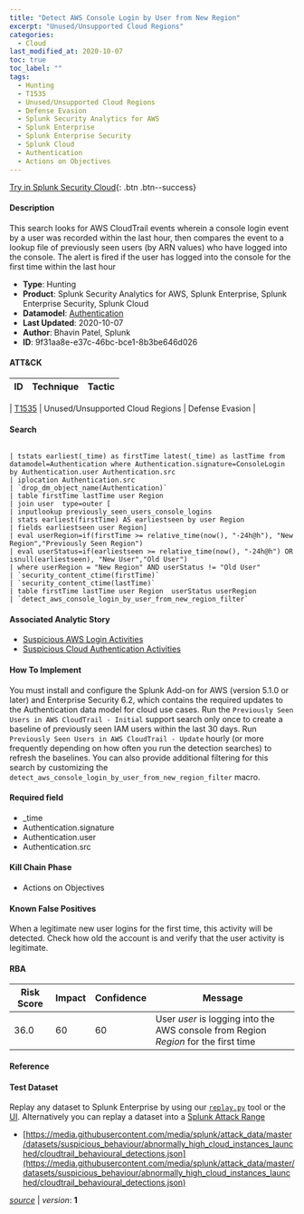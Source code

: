 ```yaml
---
title: "Detect AWS Console Login by User from New Region"
excerpt: "Unused/Unsupported Cloud Regions"
categories:
  - Cloud
last_modified_at: 2020-10-07
toc: true
toc_label: ""
tags:
  - Hunting
  - T1535
  - Unused/Unsupported Cloud Regions
  - Defense Evasion
  - Splunk Security Analytics for AWS
  - Splunk Enterprise
  - Splunk Enterprise Security
  - Splunk Cloud
  - Authentication
  - Actions on Objectives
---
```




[Try in Splunk Security Cloud](https://www.splunk.com/en_us/cyber-security.html){: .btn .btn--success}

#### Description

This search looks for AWS CloudTrail events wherein a console login event by a user was recorded within the last hour, then compares the event to a lookup file of previously seen users (by ARN values) who have logged into the console. The alert is fired if the user has logged into the console for the first time within the last hour

- **Type**: Hunting
- **Product**: Splunk Security Analytics for AWS, Splunk Enterprise, Splunk Enterprise Security, Splunk Cloud
- **Datamodel**: [Authentication](https://docs.splunk.com/Documentation/CIM/latest/User/Authentication)
- **Last Updated**: 2020-10-07
- **Author**: Bhavin Patel, Splunk
- **ID**: 9f31aa8e-e37c-46bc-bce1-8b3be646d026


#### ATT&CK

| ID          | Technique   | Tactic         |
| ----------- | ----------- |--------------- |

| [T1535](https://attack.mitre.org/techniques/T1535/) | Unused/Unsupported Cloud Regions | Defense Evasion |





#### Search

```

| tstats earliest(_time) as firstTime latest(_time) as lastTime from datamodel=Authentication where Authentication.signature=ConsoleLogin by Authentication.user Authentication.src 
| iplocation Authentication.src 
| `drop_dm_object_name(Authentication)` 
| table firstTime lastTime user Region 
| join user  type=outer [
| inputlookup previously_seen_users_console_logins 
| stats earliest(firstTime) AS earliestseen by user Region 
| fields earliestseen user Region] 
| eval userRegion=if(firstTime >= relative_time(now(), "-24h@h"), "New Region","Previously Seen Region") 
| eval userStatus=if(earliestseen >= relative_time(now(), "-24h@h") OR isnull(earliestseen), "New User","Old User") 
| where userRegion = "New Region" AND userStatus != "Old User" 
| `security_content_ctime(firstTime)` 
| `security_content_ctime(lastTime)` 
| table firstTime lastTime user Region  userStatus userRegion  
| `detect_aws_console_login_by_user_from_new_region_filter`
```

#### Associated Analytic Story
* [Suspicious AWS Login Activities](/stories/suspicious_aws_login_activities)
* [Suspicious Cloud Authentication Activities](/stories/suspicious_cloud_authentication_activities)


#### How To Implement
You must install and configure the Splunk Add-on for AWS (version 5.1.0 or later) and Enterprise Security 6.2, which contains the required updates to the Authentication data model for cloud use cases. Run the `Previously Seen Users in AWS CloudTrail - Initial` support search only once to create a baseline of previously seen IAM users within the last 30 days. Run `Previously Seen Users in AWS CloudTrail - Update` hourly (or more frequently depending on how often you run the detection searches) to refresh the baselines. You can also provide additional filtering for this search by customizing the `detect_aws_console_login_by_user_from_new_region_filter` macro.

#### Required field
* _time
* Authentication.signature
* Authentication.user
* Authentication.src


#### Kill Chain Phase
* Actions on Objectives


#### Known False Positives
When a legitimate new user logins for the first time, this activity will be detected. Check how old the account is and verify that the user activity is legitimate.


#### RBA

| Risk Score  | Impact      | Confidence   | Message      |
| ----------- | ----------- |--------------|--------------|
| 36.0 | 60 | 60 | User $user$ is logging into the AWS console from Region $Region$ for the first time |




#### Reference


#### Test Dataset
Replay any dataset to Splunk Enterprise by using our [`replay.py`](https://github.com/splunk/attack_data#using-replaypy) tool or the [UI](https://github.com/splunk/attack_data#using-ui).
Alternatively you can replay a dataset into a [Splunk Attack Range](https://github.com/splunk/attack_range#replay-dumps-into-attack-range-splunk-server)

* [https://media.githubusercontent.com/media/splunk/attack_data/master/datasets/suspicious_behaviour/abnormally_high_cloud_instances_launched/cloudtrail_behavioural_detections.json](https://media.githubusercontent.com/media/splunk/attack_data/master/datasets/suspicious_behaviour/abnormally_high_cloud_instances_launched/cloudtrail_behavioural_detections.json)



[*source*](https://github.com/splunk/security_content/tree/develop/detections/cloud/detect_aws_console_login_by_user_from_new_region.yml) \| *version*: **1**